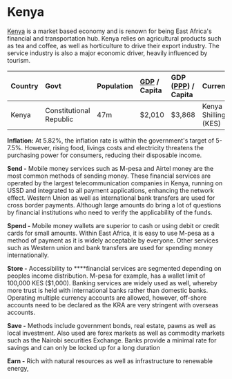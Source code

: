 # Kenya

[Kenya](https://en.wikipedia.org/wiki/Kenya) is a market based economy and is renown for being East Africa's financial and transportation hub. Kenya relies on agricultural products such as tea and coffee, as well as horticulture to drive their export industry. The service industry is also a major economic driver, heavily influenced by tourism. 

| **Country** | Govt | Population | [GDP](https://en.wikipedia.org/wiki/Gross_domestic_product) / Capita | GDP \([PPP](https://en.wikipedia.org/wiki/Purchasing_power_parity)\) / Capita | Currency | Capital Controls |
| :--- | :--- | :--- | :--- | :--- | :--- | :--- |
| Kenya | Constitutional Republic  | 47m | $2,010 | $3,868 | Kenya Shilling \(KES\) | No |

**Inflation:** At 5.82%, the inflation rate is within the government's target of 5-7.5%. However, rising food, livings costs and electricity threatens the purchasing power for consumers, reducing their disposable income. 

**Send -**  Mobile money services such as M-pesa and Airtel money are the most common methods of sending money. These financial services are operated by the largest telecommunication companies in Kenya, running on USSD and integrated to all payment applications, enhancing the network effect. Western Union as well as international bank transfers are used for cross border payments. Although large amounts do bring a lot of questions by financial institutions who need to verify the applicability of the funds. 

**Spend -** Mobile money wallets are superior to cash or using debit or credit cards for small amounts. Within East Africa, it is easy to use M-pesa as a method of payment as it is widely acceptable by everyone. Other services such as Western union and bank transfers are used for spending money internationally.

**Store -** Accessibility to ****financial services are segmented depending on peoples income distribution. M-pesa for example, has a wallet limit of 100,000 KES \($1,000\). Banking services are widely used as well, whereby more trust is held with international banks rather than domestic banks. Operating multiple currency accounts are allowed, however, off-shore accounts need to be declared as the KRA are very stringent with overseas accounts.

**Save -** Methods include government bonds, real estate, pawns as well as local investment. Also used are forex markets as well as commodity markets such as the Nairobi securities Exchange. Banks provide a minimal rate for savings and can only be locked up for a long duration

**Earn -** Rich with natural resources as well as infrastructure to renewable energy, 

